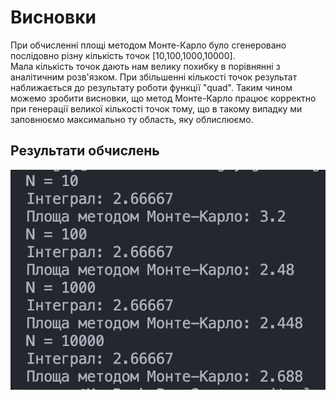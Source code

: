# Висновки

При обчисленні площі методом Монте-Карло було сгенеровано послідовно різну кількість точок [10,100,1000,10000].  
Мала кількість точок дають нам велику похибку в порівнянні з аналітичним розв'язком. При збільшенні кількості точок результат наближається до результату роботи функції "quad". Таким чином можемо зробити висновки, що метод Монте-Карло працює корректно при генерації великої кількості точок тому, що в такому випадку ми заповнюємо максимально ту область, яку облислюємо.

## Результати обчислень

![Alt text](/screens/img_1.png)

